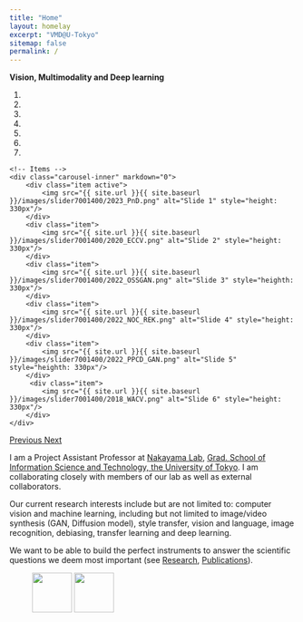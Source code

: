 ```yaml
---
title: "Home"
layout: homelay
excerpt: "VMD@U-Tokyo"
sitemap: false
permalink: /
---
```


**Vision, Multimodality and Deep learning**


<div markdown="0" id="carousel" class="carousel slide" data-ride="carousel" data-interval="4000" data-pause="hover" >
    <!-- Menu -->
    <ol class="carousel-indicators">
        <li data-target="#carousel" data-slide-to="0" class="active"></li>
        <li data-target="#carousel" data-slide-to="1"></li>
        <li data-target="#carousel" data-slide-to="2"></li>
        <li data-target="#carousel" data-slide-to="3"></li>
        <li data-target="#carousel" data-slide-to="4"></li>
        <li data-target="#carousel" data-slide-to="5"></li>
        <li data-target="#carousel" data-slide-to="6"></li>
    </ol>

    <!-- Items -->
    <div class="carousel-inner" markdown="0">
        <div class="item active">
            <img src="{{ site.url }}{{ site.baseurl }}/images/slider7001400/2023_PnD.png" alt="Slide 1" style="height: 330px"/>
        </div>
        <div class="item">
            <img src="{{ site.url }}{{ site.baseurl }}/images/slider7001400/2020_ECCV.png" alt="Slide 2" style="height: 330px"/>
        </div>
        <div class="item">
            <img src="{{ site.url }}{{ site.baseurl }}/images/slider7001400/2022_OSSGAN.png" alt="Slide 3" style="heighth: 330px"/>
        </div>
        <div class="item">
            <img src="{{ site.url }}{{ site.baseurl }}/images/slider7001400/2022_NOC_REK.png" alt="Slide 4" style="height: 330px"/>
        </div>
        <div class="item">
            <img src="{{ site.url }}{{ site.baseurl }}/images/slider7001400/2022_PPCD_GAN.png" alt="Slide 5" style="heighth: 330px"/>
        </div>       
         <div class="item">
            <img src="{{ site.url }}{{ site.baseurl }}/images/slider7001400/2018_WACV.png" alt="Slide 6" style="height: 330px"/>
        </div>
    </div>
  <a class="left carousel-control" href="#carousel" role="button" data-slide="prev">
    <span class="glyphicon glyphicon-chevron-left" aria-hidden="true"></span>
    <span class="sr-only">Previous</span>
  </a>
  <a class="right carousel-control" href="#carousel" role="button" data-slide="next">
    <span class="glyphicon glyphicon-chevron-right" aria-hidden="true"></span>
    <span class="sr-only">Next</span>
  </a>
</div>


I am a Project Assistant Professor at [Nakayama Lab](http://www.nlab.ci.i.u-tokyo.ac.jp/index-e.html), [Grad. School of Information Science and Technology, the University of Tokyo](https://www.i.u-tokyo.ac.jp/index_e.shtml). I am collaborating closely with members of our lab as well as external collaborators.

Our current research interests include but are not limited to: 
computer vision and machine learning, including but not limited to image/video synthesis (GAN, Diffusion model), style transfer,  vision and language, image recognition, debiasing, transfer learning and deep learning.

We want to be able to build the perfect instruments to answer the scientific questions we deem most important (see [Research](research), [Publications](publications)). 

<!--
**We are  looking for passionate new PhD students, Postdocs, and Master students to join the team** [(more info)]({{ site.url }}{{ site.baseurl }}/vacancies) **!**
-->



<figure class="fourth">
  <img src="{{ site.url }}{{ site.baseurl }}/images/logopic/Utokyo.png" style="width: 70px">
  <img src="{{ site.url }}{{ site.baseurl }}/images/logopic/UtokyoG.png" style="width: 70px">
<!--   <img src="{{ site.url }}{{ site.baseurl }}/images/logopic/kyotoU.png" style="width: 70px">
  <img src="{{ site.url }}{{ site.baseurl }}/images/logopic/kyotoUG.png" style="width: 70px"> -->
</figure>
